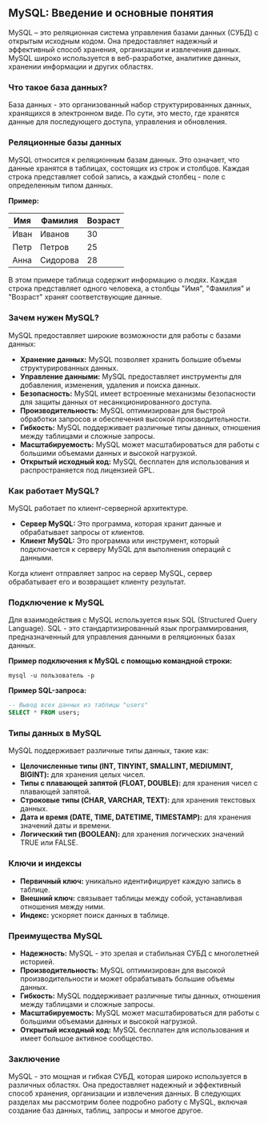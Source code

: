## MySQL: Введение и основные понятия

MySQL – это реляционная система управления базами данных (СУБД) с открытым исходным кодом. Она предоставляет надежный и эффективный способ хранения, организации и извлечения данных. MySQL широко используется в веб-разработке, аналитике данных, хранении информации и других областях.

### Что такое база данных?

База данных - это организованный набор структурированных данных, хранящихся в электронном виде. По сути, это  место, где хранятся данные для последующего доступа, управления и обновления.

### Реляционные базы данных

MySQL относится к реляционным базам данных. Это означает, что данные хранятся в таблицах, состоящих из строк и столбцов. Каждая строка представляет собой запись, а каждый столбец - поле с определенным типом данных.

**Пример:**

| Имя | Фамилия | Возраст |
|---|---|---|
| Иван | Иванов | 30 |
| Петр | Петров | 25 |
| Анна | Сидорова | 28 |

В этом примере таблица содержит информацию о людях. Каждая строка представляет одного человека, а столбцы "Имя", "Фамилия" и "Возраст" хранят соответствующие данные.

### Зачем нужен MySQL?

MySQL предоставляет широкие возможности для работы с базами данных:

* **Хранение данных:** MySQL позволяет хранить большие объемы структурированных данных.
* **Управление данными:** MySQL предоставляет инструменты для добавления, изменения, удаления и поиска данных.
* **Безопасность:** MySQL имеет встроенные механизмы безопасности для защиты данных от несанкционированного доступа.
* **Производительность:** MySQL оптимизирован для быстрой обработки запросов и обеспечения высокой производительности.
* **Гибкость:** MySQL поддерживает различные типы данных, отношения между таблицами и сложные запросы.
* **Масштабируемость:** MySQL может масштабироваться для работы с большими объемами данных и высокой нагрузкой.
* **Открытый исходный код:** MySQL бесплатен для использования и распространяется под лицензией GPL.

### Как работает MySQL?

MySQL работает по клиент-серверной архитектуре. 

* **Сервер MySQL:**  Это программа, которая хранит данные и обрабатывает запросы от клиентов.
* **Клиент MySQL:**  Это программа или инструмент, который подключается к серверу MySQL для выполнения операций с данными.

Когда клиент отправляет запрос на сервер MySQL, сервер обрабатывает его и возвращает клиенту результат.

### Подключение к MySQL

Для взаимодействия с MySQL используется язык SQL (Structured Query Language). SQL - это стандартизированный язык программирования, предназначенный для управления данными в реляционных базах данных.

**Пример подключения к MySQL с помощью командной строки:**

```
mysql -u пользователь -p
```

**Пример SQL-запроса:**

```sql
-- Вывод всех данных из таблицы "users"
SELECT * FROM users;
```

### Типы данных в MySQL

MySQL поддерживает различные типы данных, такие как:

* **Целочисленные типы (INT, TINYINT, SMALLINT, MEDIUMINT, BIGINT):** для хранения целых чисел.
* **Типы с плавающей запятой (FLOAT, DOUBLE):** для хранения чисел с плавающей запятой.
* **Строковые типы (CHAR, VARCHAR, TEXT):** для хранения текстовых данных.
* **Дата и время (DATE, TIME, DATETIME, TIMESTAMP):** для хранения значений даты и времени.
* **Логический тип (BOOLEAN):** для хранения логических значений TRUE или FALSE.

### Ключи и индексы

* **Первичный ключ:** уникально идентифицирует каждую запись в таблице.
* **Внешний ключ:** связывает таблицы между собой, устанавливая отношения между ними.
* **Индекс:**  ускоряет поиск данных в таблице.


### Преимущества MySQL

* **Надежность:** MySQL - это зрелая и стабильная СУБД с многолетней историей.
* **Производительность:** MySQL оптимизирован для высокой производительности и может обрабатывать большие объемы данных.
* **Гибкость:** MySQL поддерживает различные типы данных, отношения между таблицами и сложные запросы.
* **Масштабируемость:** MySQL может масштабироваться для работы с большими объемами данных и высокой нагрузкой.
* **Открытый исходный код:** MySQL бесплатен для использования и имеет большое активное сообщество.


### Заключение

MySQL - это мощная и гибкая СУБД, которая широко используется в различных областях. Она предоставляет надежный и эффективный способ хранения, организации и извлечения данных. В следующих разделах мы рассмотрим более подробно работу с MySQL, включая создание баз данных, таблиц, запросы и многое другое. 
